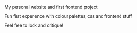 My personal website and first frontend project

Fun first experience with colour palettes, css and frontend stuff

Feel free to look and critique!
